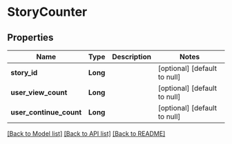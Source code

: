 # StoryCounter
## Properties

| Name | Type | Description | Notes |
|------------ | ------------- | ------------- | -------------|
| **story\_id** | **Long** |  | [optional] [default to null] |
| **user\_view\_count** | **Long** |  | [optional] [default to null] |
| **user\_continue\_count** | **Long** |  | [optional] [default to null] |

[[Back to Model list]](../README.md#documentation-for-models) [[Back to API list]](../README.md#documentation-for-api-endpoints) [[Back to README]](../README.md)

